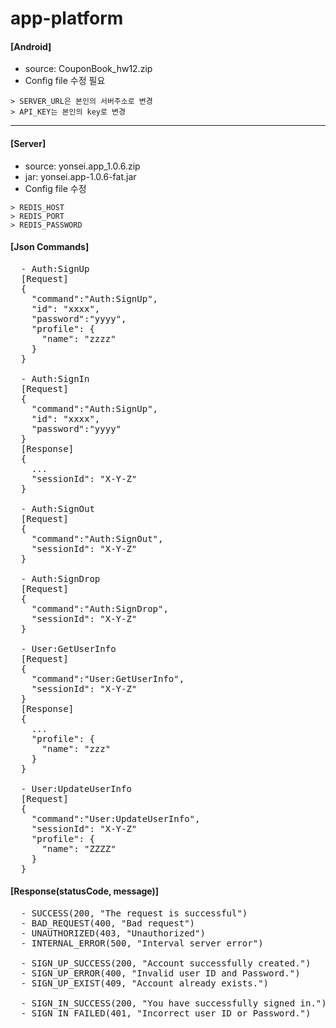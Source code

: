 # app-platform

#### [Android]
 * source: CouponBook_hw12.zip
 * Config file 수정 필요
 ```
 > SERVER_URL은 본인의 서버주소로 변경
 > API_KEY는 본인의 key로 변경
 ```
 
------------------------------------------------------
#### [Server]
 - source: yonsei.app_1.0.6.zip
 - jar: yonsei.app-1.0.6-fat.jar
 - Config file 수정
 ```
 > REDIS_HOST
 > REDIS_PORT
 > REDIS_PASSWORD
```
#### [Json Commands]
<pre>
  - Auth:SignUp
  [Request]
  {
    "command":"Auth:SignUp",
    "id": "xxxx",
    "password":"yyyy",
    "profile": {
      "name": "zzzz"
    }
  }
  
  - Auth:SignIn
  [Request]
  {
    "command":"Auth:SignUp",
    "id": "xxxx",
    "password":"yyyy"
  }
  [Response]
  {
    ...
    "sessionId": "X-Y-Z"
  }
  
  - Auth:SignOut
  [Request]
  {
    "command":"Auth:SignOut",
    "sessionId": "X-Y-Z"
  }
  
  - Auth:SignDrop
  [Request]
  {
    "command":"Auth:SignDrop",
    "sessionId": "X-Y-Z"
  }
  
  - User:GetUserInfo
  [Request]
  {
    "command":"User:GetUserInfo",
    "sessionId": "X-Y-Z"
  }
  [Response]
  {
    ...
    "profile": {
      "name": "zzz"
    }
  }
  
  - User:UpdateUserInfo
  [Request]
  {
    "command":"User:UpdateUserInfo",
    "sessionId": "X-Y-Z"
    "profile": {
      "name": "ZZZZ"
    }
  }  
</pre>

#### [Response(statusCode, message)]
<pre>
  - SUCCESS(200, "The request is successful")
  - BAD_REQUEST(400, "Bad request")
  - UNAUTHORIZED(403, "Unauthorized")
  - INTERNAL_ERROR(500, "Interval server error")

  - SIGN_UP_SUCCESS(200, "Account successfully created.")
  - SIGN_UP_ERROR(400, "Invalid user ID and Password.")
  - SIGN_UP_EXIST(409, "Account already exists.")

  - SIGN_IN_SUCCESS(200, "You have successfully signed in.")
  - SIGN_IN_FAILED(401, "Incorrect user ID or Password.")
</pre>

